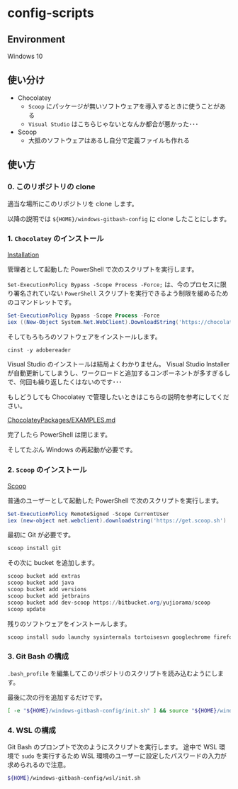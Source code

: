 config-scripts
====

## Environment

Windows 10

## 使い分け

* Chocolatey
    - `Scoop` にパッケージが無いソフトウェアを導入するときに使うことがある
    - `Visual Studio` はこちらじゃないとなんか都合が悪かった･･･
* Scoop
    - 大抵のソフトウェアはあるし自分で定義ファイルも作れる

## 使い方

### 0. このリポジトリの clone

適当な場所にこのリポジトリを clone します。

以降の説明では `${HOME}/windows-gitbash-config` に clone したことにします。

### 1. `Chocolatey` のインストール

[Installation](https://chocolatey.org/install)

管理者として起動した PowerShell で次のスクリプトを実行します。

`Set-ExecutionPolicy Bypass -Scope Process -Force;` は、今のプロセスに限り署名されていない `PowerShell` スクリプトを実行できるよう制限を緩めるためのコマンドレットです。

```ps1
Set-ExecutionPolicy Bypass -Scope Process -Force
iex ((New-Object System.Net.WebClient).DownloadString('https://chocolatey.org/install.ps1'))
```

そしてもろもろのソフトウェアをインストールします。

```ps1
cinst -y adobereader
```

Visual Studio のインストールは結局よくわかりません。
Visual Studio Installer が自動更新してしまうし、ワークロードと追加するコンポーネントが多すぎるしで、何回も繰り返したくはないのです･･･

もしどうしても Chocolatey で管理したいときはこちらの説明を参考にしてください。

[ChocolateyPackages/EXAMPLES.md](https://github.com/jberezanski/ChocolateyPackages/blob/master/chocolatey-visualstudio.extension/EXAMPLES.md)

完了したら PowerShell は閉じます。

そしてたぶん Windows の再起動が必要です。

### 2. `Scoop` のインストール

[Scoop](https://scoop.sh/)

普通のユーザーとして起動した PowerShell で次のスクリプトを実行します。

```ps1
Set-ExecutionPolicy RemoteSigned -Scope CurrentUser
iex (new-object net.webclient).downloadstring('https://get.scoop.sh')
```

最初に Git が必要です。
```ps1
scoop install git
```

その次に bucket を追加します。

```ps1
scoop bucket add extras
scoop bucket add java
scoop bucket add versions
scoop bucket add jetbrains
scoop bucket add dev-scoop https://bitbucket.org/yujiorama/scoop
scoop update
```

残りのソフトウェアをインストールします。

```ps1
scoop install sudo launchy sysinternals tortoisesvn googlechrome firefox thunderbird adopt8-hotspot adopt11-hotspot openjdk15 go nodejs python IntelliJ-IDEA-Ultimate sublime-text vscode winmerge vagrant docker docker-compose kubectl minikube openvpn putty winscp 7zip zip unzip zstd mysql-workbench fzf jq
```

### 3. Git Bash の構成

`.bash_profile` を編集してこのリポジトリのスクリプトを読み込むようにします。

最後に次の行を追加するだけです。

```bash
[ -e "${HOME}/windows-gitbash-config/init.sh" ] && source "${HOME}/windows-gitbash-config/init.sh"
```

### 4. WSL の構成

Git Bash のプロンプトで次のようにスクリプトを実行します。
途中で WSL 環境で `sudo` を実行するため WSL 環境のユーザーに設定したパスワードの入力が求められるので注意。

```bash
${HOME}/windows-gitbash-config/wsl/init.sh
```
